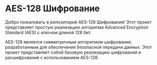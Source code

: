 # AES-128 Шифрование

Добро пожаловать в репозиторий AES-128 Шифрования! Этот проект представляет простую реализацию алгоритма Advanced Encryption Standard (AES) с ключом длиной 128 бит.

AES-128 является симметричным алгоритмом шифрования, разработанным для обеспечения безопасной передачи данных. Этот проект представляет собой базовую реализацию шифрования и расшифрования с использованием AES-128.
